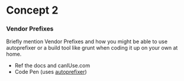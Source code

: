 # Concept 2
### Vendor Prefixes
Briefly mention Vendor Prefixes and how you might be able to use autoprefixer or a build tool like grunt when coding it up on your own at home.

- Ref the docs and canIUse.com
- Code Pen (uses [autoprefixer](https://github.com/postcss/autoprefixer))
